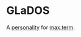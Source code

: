 GLaDOS
======

A [personality](https://half-life.fandom.com/wiki/GLaDOS) for [max.term](https://www.npmjs.com/package/max.term).
